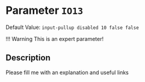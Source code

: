 # Parameter `IO13`
Default Value: `input-pullup disabled 10 false false`

!!! Warning
    This is an expert parameter!



## Description
Please fill me with an explanation and useful links

